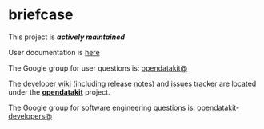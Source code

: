 # briefcase

This project is __*actively maintained*__

User documentation is [here](https://opendatakit.org/use/briefcase/)

The Google group for user questions is: [opendatakit@](https://groups.google.com/forum/#!forum/opendatakit)

The developer [wiki](https://github.com/opendatakit/opendatakit/wiki) (including release notes) and
[issues tracker](https://github.com/opendatakit/opendatakit/issues) are located under
the [**opendatakit**](https://github.com/opendatakit/opendatakit) project.

The Google group for software engineering questions is: [opendatakit-developers@](https://groups.google.com/forum/#!forum/opendatakit-developers)
